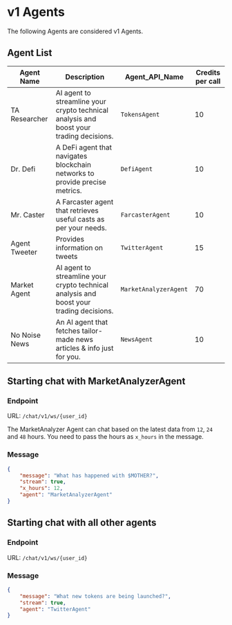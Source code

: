 
# v1 Agents

The following Agents are considered v1 Agents.

## Agent List

 |Agent Name | Description | Agent_API_Name| Credits per call|
|---|---|---|---|
|TA Researcher | AI agent to streamline your crypto technical analysis and boost your trading decisions. | `TokensAgent` | 10 |
|Dr. Defi| A DeFi agent that navigates blockchain networks to provide precise metrics. | `DefiAgent` | 10|
|Mr. Caster | A Farcaster agent that retrieves useful casts as per your needs. | `FarcasterAgent` | 10|
|Agent Tweeter| Provides information on tweets | `TwitterAgent` | 15 |
|Market Agent| AI agent to streamline your crypto technical analysis and boost your trading decisions. | `MarketAnalyzerAgent` | 70|
|No Noise News|An AI agent that fetches tailor-made news articles & info just for you.|`NewsAgent`| 10|


## Starting chat with MarketAnalyzerAgent

### Endpoint

URL: `/chat/v1/ws/{user_id}`

The MarketAnalyzer Agent can chat based on the latest data from `12`, `24` and `48` hours.
You need to pass the hours as `x_hours` in the message.

### Message

```json
{
    "message": "What has happened with $MOTHER?",
    "stream": true,
    "x_hours": 12,
    "agent": "MarketAnalyzerAgent"
}
```

## Starting chat with all other agents

### Endpoint

URL: `/chat/v1/ws/{user_id}`

### Message

```json
{
    "message": "What new tokens are being launched?",
    "stream": true,
    "agent": "TwitterAgent"
}
```